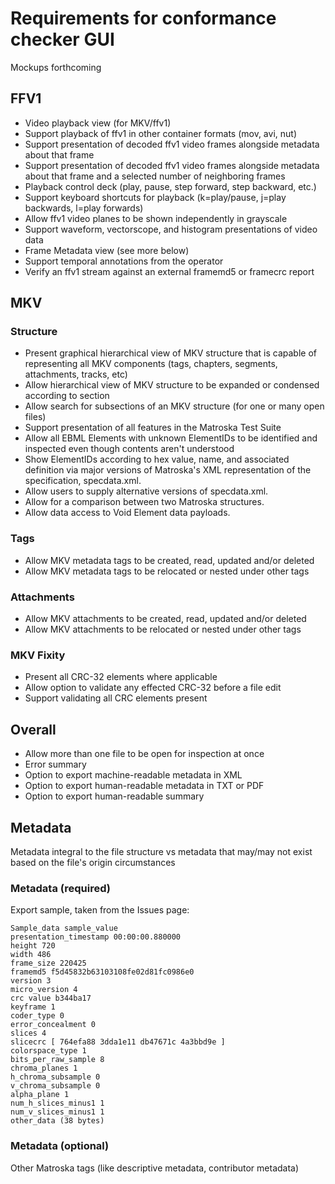 # Requirements for conformance checker GUI

Mockups forthcoming

## FFV1

- Video playback view (for MKV/ffv1)
- Support playback of ffv1 in other container formats (mov, avi, nut)
- Support presentation of decoded ffv1 video frames alongside metadata about that frame
- Support presentation of decoded ffv1 video frames alongside metadata about that frame and a selected number of neighboring frames
- Playback control deck (play, pause, step forward, step backward, etc.)
- Support keyboard shortcuts for playback (k=play/pause, j=play backwards, l=play forwards)
- Allow ffv1 video planes to be shown independently in grayscale
- Support waveform, vectorscope, and histogram presentations of video data
- Frame Metadata view (see more below)
- Support temporal annotations from the operator
- Verify an ffv1 stream against an external framemd5 or framecrc report

## MKV
### Structure
- Present graphical hierarchical view of MKV structure that is capable of representing all MKV components (tags, chapters, segments, attachments, tracks, etc)
- Allow hierarchical view of MKV structure to be expanded or condensed according to section
- Allow search for subsections of an MKV structure (for one or many open files)
- Support presentation of all features in the Matroska Test Suite
- Allow all EBML Elements with unknown ElementIDs to be identified and inspected even though contents aren't understood
- Show ElementIDs according to hex value, name, and associated definition via major versions of Matroska's XML representation of the specification, specdata.xml.
- Allow users to supply alternative versions of specdata.xml.
- Allow for a comparison between two Matroska structures.
- Allow data access to Void Element data payloads.

### Tags
- Allow MKV metadata tags to be created, read, updated and/or deleted
- Allow MKV metadata tags to be relocated or nested under other tags

### Attachments
- Allow MKV attachments to be created, read, updated and/or deleted
- Allow MKV attachments to be relocated or nested under other tags

### MKV Fixity
- Present all CRC-32 elements where applicable
- Allow option to validate any effected CRC-32 before a file edit
- Support validating all CRC elements present

## Overall

- Allow more than one file to be open for inspection at once
- Error summary
- Option to export machine-readable metadata in XML
- Option to export human-readable metadata in TXT or PDF
- Option to export human-readable summary

## Metadata

Metadata integral to the file structure vs metadata that may/may not exist based on the file's origin circumstances

### Metadata (required)

Export sample, taken from the Issues page:
```
Sample_data sample_value
presentation_timestamp 00:00:00.880000
height 720
width 486
frame_size 220425
framemd5 f5d45832b63103108fe02d81fc0986e0
version 3
micro_version 4
crc value b344ba17
keyframe 1
coder_type 0
error_concealment 0
slices 4
slicecrc [ 764efa88 3dda1e11 db47671c 4a3bbd9e ]
colorspace_type 1
bits_per_raw_sample 8
chroma_planes 1
h_chroma_subsample 0
v_chroma_subsample 0
alpha_plane 1
num_h_slices_minus1 1
num_v_slices_minus1 1
other_data (38 bytes)
```

### Metadata (optional)

Other Matroska tags (like descriptive metadata, contributor metadata)
